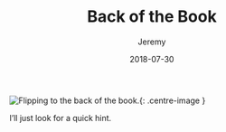 ﻿---
title: "Back of the Book"
author: "Jeremy"
tags: [Mathematics, Education, Science]
permalink: /1
date: 2018-07-30
---

![Flipping to the back of the book.](https://res.cloudinary.com/dh3hm8pb7/image/upload/c_scale,q_auto:best,w_600/v1532957186/Handwaving/Published/BackFlip_NoSignature.png){: .centre-image }

I’ll just look for a quick hint. 